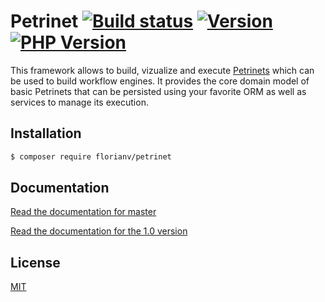 # Petrinet [![Build status][travis-image]][travis-url] [![Version][version-image]][version-url] [![PHP Version][php-version-image]][php-version-url]

This framework allows to build, vizualize and execute [Petrinets](http://en.wikipedia.org/wiki/Petri_net)
which can be used to build workflow engines. It provides the core domain model of basic Petrinets that can be persisted
using your favorite ORM as well as services to manage its execution.

## Installation

```bash
$ composer require florianv/petrinet
```

## Documentation

[Read the documentation for master](https://github.com/florianv/petrinet/blob/master/docs/documentation.md)

[Read the documentation for the 1.0 version](https://github.com/florianv/petrinet/blob/1.0/docs/documentation.md)

## License

[MIT](https://github.com/florianv/petrinet/blob/master/LICENSE)

[travis-url]: https://travis-ci.org/florianv/petrinet
[travis-image]: http://img.shields.io/travis/florianv/petrinet.svg?style=flat

[license-url]: https://packagist.org/packages/florianv/petrinet
[license-image]: http://img.shields.io/packagist/l/florianv/petrinet.svg?style=flat

[version-url]: https://packagist.org/packages/florianv/petrinet
[version-image]: http://img.shields.io/packagist/v/florianv/petrinet.svg?style=flat

[php-version-url]: https://packagist.org/packages/florianv/petrinet
[php-version-image]: http://img.shields.io/badge/php-5.3.3+-ff69b4.svg
